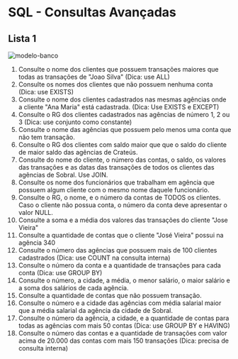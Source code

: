 # SQL - Consultas Avançadas

## Lista 1

![modelo-banco](https://lh4.googleusercontent.com/XY-PxyDXaytsabQK2Y5tq1UWZYvIWAeTEYPloyuRkgcdvUWmKdMbxsT_7S4jCE8HNdTNseR9UuDCq-M=w1366-h628-rw)

1. Consulte o nome dos clientes que possuem transações maiores que todas as transações de "Joao Silva" (Dica: use ALL)
1. Consulte os nomes dos clientes que não possuem nenhuma conta (Dica: use EXISTS) 
1. Consulte o nome dos clientes cadastrados nas mesmas agências onde a cliente "Ana Maria" está cadastrada. (Dica: Use EXISTS e EXCEPT)
1. Consulte o RG dos clientes cadastrados nas agências de número 1, 2 ou 3 (Dica: use conjunto como constante)
1. Consulte o nome das agências que possuem pelo menos uma conta que não tem transação.
1. Consulte o RG dos clientes com saldo maior que que o saldo do cliente de maior saldo das agências de Crateús.
1. Consulte do nome do cliente, o número das contas, o saldo, os valores das transações e as datas das transações de todos os clientes das agências de Sobral. Use JOIN.
1. Consulte os nome dos funcionários que trabalham em agência que possuem algum cliente com o mesmo nome daquele funcionário.
1. Consulte o RG, o nome, e o número da contas de TODOS os clientes. Caso o cliente não possua conta, o número da conta deve apresentar o valor NULL.
1. Consulte a soma e a média dos valores das transações do cliente "Jose Vieira"
1. Consulte a quantidade de contas que o cliente "José Vieira" possui na agência 340
1. Consulte o número das agências que possuem mais de 100 clientes cadastrados (Dica: use COUNT na consulta interna)
1. Consulte o número da conta e a quantidade de transações para cada conta (Dica: use GROUP BY)
1. Consulte o número, a cidade, a média, o menor salário, o maior salário e a soma dos salários de cada agência.
1. Consulte a quantidade de contas que não possuem transação.
1. Consulte o número e a cidade das agências com média salarial maior que a média salarial da agência da cidade de Sobral.
1. Consulte o número da agência, a cidade, e a quantidade de contas para todas as agências com mais 50 contas (Dica: use GROUP BY e HAVING)
1. Consulte o número das contas e a quantidade de transações com valor acima de 20.000 das contas com mais 150 transações (Dica: precisa de consulta interna)
